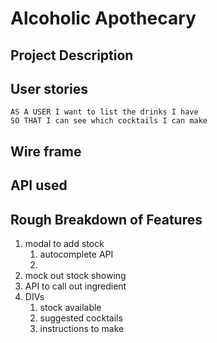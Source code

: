 # Alcoholic Apothecary

## Project Description

## User stories

```
AS A USER I want to list the drinks I have
SO THAT I can see which cocktails I can make
```

## Wire frame

## API used

## Rough Breakdown of Features

1. modal to add stock
     1. autocomplete API
     2. 
1. mock out stock showing
2. API to call out ingredient
3. DIVs
    1. stock available
    2. suggested cocktails
    3. instructions to make

